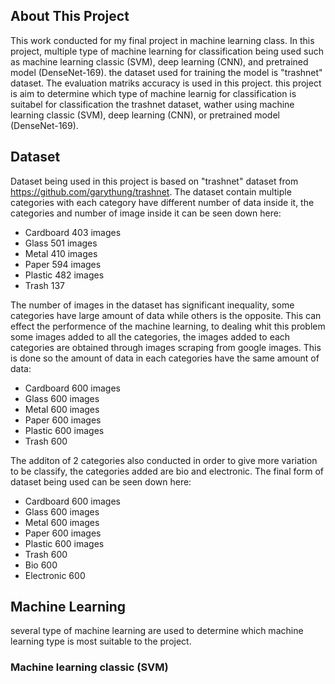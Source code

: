 ## About This Project
This work conducted for my final project in machine learning class. In this project, multiple type of machine learning for classification being used such as machine learning classic (SVM), deep learning (CNN), and pretrained model (DenseNet-169). the dataset used for training the model is "trashnet" dataset. The evaluation matriks accuracy is used in this project. this project is aim to determine which type of machine learnig for classification is suitabel for classification the trashnet dataset, wather using machine learning classic (SVM), deep learning (CNN), or pretrained model (DenseNet-169).

## Dataset
Dataset being used in this project is based on "trashnet" dataset from https://github.com/garythung/trashnet. The dataset contain multiple categories with each category have different number of data inside it, the categories and number of image inside it can be seen down here:
- Cardboard 403 images
- Glass 501 images
- Metal 410 images
- Paper 594 images
- Plastic 482 images
- Trash 137
  
The number of images in the dataset has significant inequality, some categories have large amount of data while others is the opposite. This can effect the performence of the machine learning, to dealing whit this problem some images added to all the categories, the images added to each categories are obtained through images scraping from google images.  This is done so the amount of data in each categories have the same amount of data:
- Cardboard 600 images
- Glass 600 images
- Metal 600 images
- Paper 600 images
- Plastic 600 images
- Trash 600

The additon of 2 categories also conducted in order to give more variation to be classify, the categories added are bio and electronic. The final form of dataset being used can be seen down here:
- Cardboard 600 images
- Glass 600 images
- Metal 600 images
- Paper 600 images
- Plastic 600 images
- Trash 600
- Bio 600
- Electronic 600

## Machine Learning
several type of machine learning are used to determine which machine learning type is most suitable to the project.
### Machine learning classic (SVM)
